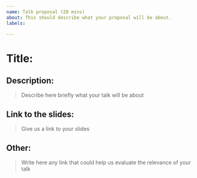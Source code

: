 ```yaml
---
name: Talk proposal (20 mins)
about: This should describe what your proposal will be about.
labels: 

---
```


# Title:

## Description:

> Describe here briefly what your talk will be about

## Link to the slides:

> Give us a link to your slides

## Other:

> Write here any link that could help us evaluate the relevance of your talk
